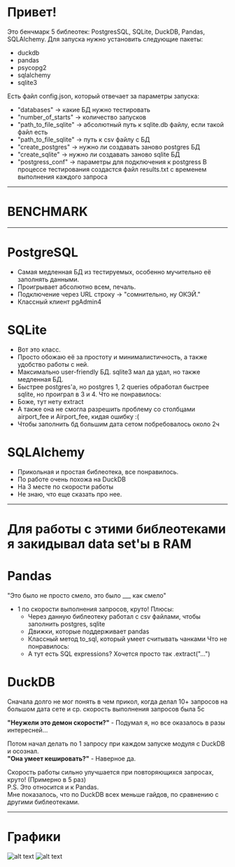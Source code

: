 # Привет!
Это бенчмарк 5 библеотек: PostgresSQL, SQLite, DuckDB, Pandas, SQLAlchemy.
Для запуска нужно установить следующие пакеты:
- duckdb
- pandas
- psycopg2
- sqlalchemy
- sqlite3

Есть файл config.json, который отвечает за параметры запуска:
- "databases" -> какие БД нужно тестировать
- "number_of_starts" -> количество запусков
- "path_to_file_sqlite" -> абсолютный путь к sqlite.db файлу, если такой файл есть
- "path_to_file_sqlite" -> путь к csv файлу с БД
- "create_postgres" -> нужно ли создавать заново postgres БД
- "create_sqlite" -> нужно ли создавать заново sqlite БД
- "postgress_conf" -> параметры для подключения к postgress
В процессе тестирования создастся файл results.txt с временем выполнения каждого запроса
------

# BENCHMARK
------------
# PostgreSQL
- Самая медленная БД из тестируемых, особенно мучительно её заполнять данными.
- Проигрывает абсолютно всем, печаль.
- Подключение через URL строку -> "сомнительно, ну ОКЭЙ."
- Классный клиент pgAdmin4


# SQLite
- Вот это класс.
-  Просто обожаю её за простоту и минималистичность, а также удобство работы с ней.
-  Максимально user-friendly БД. sqlite3 мал да удал, но также медленная БД.
-  Быстрее postgres'а, но postgres 1, 2 queries обработал быстрее sqlite, но проиграл в 3 и 4.
Что не понравилось: 
  - Боже, тут нету extract
  - А также она не смогла разрешить проблему со столбцами airport_fee и Airport_fee, кидая ошибку :(
  - Чтобы заполнить бд большим дата сетом побребовалось около 2ч

# SQLAlchemy
- Прикольная и простая библеотека, все понравилось.
- По работе очень похожа на DuckDB
- На 3 месте по скорости работы
- Не знаю, что еще сказать про нее.
  
--------
# Для работы с этими библеотеками я закидывал data set'ы в RAM

# Pandas
"Это было не просто смело, это было ___ как смело"
- 1 по скорости выполнения запросов, круто!
Плюсы:
  - Через данную библеотеку работал с csv файлами, чтобы заполнить postgres, sqlite
  - Движки, которые поддерживает pandas
  - Классный метод to_sql, который умеет считывать чанками 
Что не понравилось:
  - А тут есть SQL expressions? Хочется просто так .extract("...")

# DuckDB
Сначала долго не мог понять в чем прикол, когда делал 10+ запросов на большом дата сете
  и ср. скорость выполнения запросов была 5с  
  
  **"Неужели это демон скорости?"** - Подумал я, но все оказалось в разы интересней...  
  
  Потом начал делать по 1 запросу при каждом запуске модуля с DuckDB и осознал.  
  **"Она умеет кешировать?"** - Наверное да.  
  
  Скорость работы сильно улучшается при повторяющихся запросах, круто! (Примерно в 5 раз)  
  P.S. Это относится и к Pandas.  
  Мне показалось, что по DuckDB всех меньше гайдов, по сравнению с другими библеотеками.

------
# Графики

![alt text](https://github.com/Spacikl/Benchmark/blob/master/charts/BIG%20Data%20Set.png)
![alt text](https://github.com/Spacikl/Benchmark/blob/master/charts/Tiny%20Data%20Set.png)
